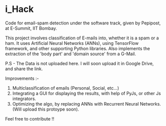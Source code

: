 # i_Hack
Code for email-spam detection under the software track, given by Pepipost, at E-Summit, IIT Bombay.

This project involves classification of E-mails into, whether it is a spam or a ham. It uses Artificial Neural Networks (ANNs), using TensorFlow framework, and other supporting Python libraries. Also implements the extraction of the 'body part' and 'domain source' from a G-Mail.

P.S - The Data is not uploaded here. I will soon upload it in Google Drive, and share the link.

Improvements :-

1. Multiclassification of emails (Personal, Social, etc...)
2. Integrating a GUI for displaying the results, with help of PyJs, or other Js integrators.
3. Optimizing the algo, by replacing ANNs with Recurrent Neural Networks. (Will upload this protoype soon).

Feel free to contribute !!

